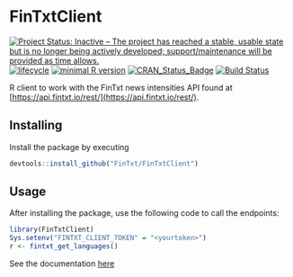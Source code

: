 # FinTxtClient

[![Project Status: Inactive – The project has reached a stable, usable state but is no longer being actively developed; support/maintenance will be provided as time allows.](http://www.repostatus.org/badges/latest/inactive.svg)](http://www.repostatus.org) [![lifecycle](https://img.shields.io/badge/lifecycle-stable-brightgreen.svg)](https://www.tidyverse.org/lifecycle/#stable) [![minimal R version](https://img.shields.io/badge/R%3E%3D-3.1.0-6666ff.svg)](https://cran.r-project.org/) [![CRAN\_Status\_Badge](http://www.r-pkg.org/badges/version/sfutils)](https://cran.r-project.org/package=FinTxtClient) [![Build Status](https://travis-ci.org/FinTxt/FinTxtClient-R.svg?branch=master)](https://travis-ci.org/FinTxt/FinTxtClient-R)

R client to work with the FinTxt news intensities API found at [https://api.fintxt.io/rest/](https://api.fintxt.io/rest/).

## Installing

Install the package by executing

```r
devtools::install_github("FinTxt/FinTxtClient")
```

## Usage

After installing the package, use the following code to call the endpoints:

```r
library(FinTxtClient)
Sys.setenv("FINTXT_CLIENT_TOKEN" = "<yourtoken>")
r <- fintxt_get_languages()
```

See the documentation [here](https://fintxt.github.io/documentation/theapi.html)
